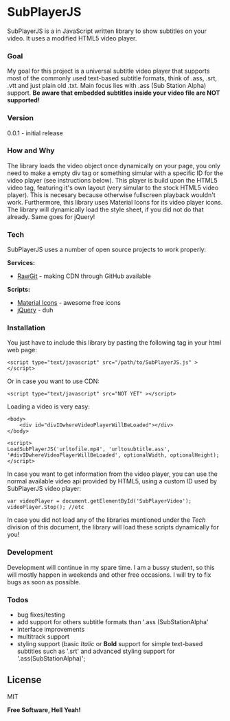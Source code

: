 # SubPlayerJS

SubPlayerJS is a in JavaScript written library to show subtitles on your video. It uses a modified HTML5 video player. 

### Goal
My goal for this project is a universal subtitle video player that supports most of the commonly used text-based subtitle formats, think of .ass, .srt, .vtt and just plain old .txt. Main focus lies with .ass (Sub Station Alpha) support. **Be aware that embedded subtitles inside your video file are NOT supported!**

### Version
0.0.1 - initial release

### How and Why
The library loads the video object once dynamically on your page, you only need to make a empty div tag or something simular with a specific ID for the video player (see instructions below). This player is build upon the HTML5 video tag, featuring it's own layout (very simular to the stock HTML5 video player). This is necesary because otherwise fullscreen playback wouldn't work. Furthermore, this library uses Material Icons for its video player icons. The library will dynamically load the style sheet, if you did not do that already. Same goes for jQuery!

### Tech

SubPlayerJS uses a number of open source projects to work properly:

**Services:**
* [RawGit](https://rawgit.com/) - making CDN through GitHub available

**Scripts:**
* [Material Icons](https://design.google.com/icons/) - awesome free icons
* [jQuery](https://jquery.com/) - duh


### Installation

You just have to include this library by pasting the following tag in your html web page:

`<script type="text/javascript" src="/path/to/SubPlayerJS.js" ></script>`

Or in case you want to use CDN:

`<script type="text/javascript" src="NOT YET" ></script>`

Loading a video is very easy:

```
<body>
    <div id="divIDwhereVideoPlayerWillBeLoaded"></div>
</body>

<script>
LoadSubPlayerJS('urltofile.mp4', 'urltosubtitle.ass', '#divIDwhereVideoPlayerWillBeLoaded', optionalWidth, optionalHeight);
</script>
```

In case you want to get information from the video player, you can use the normal available video api provided by HTML5, using a custom ID used by SubPlayerJS video player:

```
var videoPlayer = document.getElementById('SubPlayerVideo');
videoPlayer.Stop(); //etc
```

In case you did not load any of the libraries mentioned under the *Tech* division of this document, the library will load these scripts dynamically for you!

### Development
Development will continue in my spare time. I am a bussy student, so this will mostly happen in weekends and other free occasions. I will try to fix bugs as soon as possible.

### Todos

 - bug fixes/testing
 - add support for others subtitle formats than '.ass (SubStationAlpha'
 - interface improvements
 - multitrack support
 - styling support (basic *Italic* or **Bold** support for simple text-based subtitles such as '.srt' and advanced styling support for '.ass(SubStationAlpha)';

License
----

MIT


**Free Software, Hell Yeah!**
